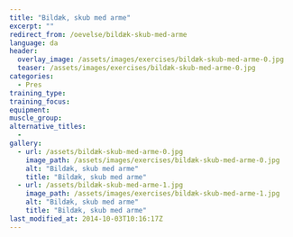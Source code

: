 ```yaml
---
title: "Bildæk, skub med arme"
excerpt: ""
redirect_from: /oevelse/bildæk-skub-med-arme
language: da
header:
  overlay_image: /assets/images/exercises/bildæk-skub-med-arme-0.jpg
  teaser: /assets/images/exercises/bildæk-skub-med-arme-0.jpg
categories:
  - Pres
training_type: 
training_focus: 
equipment:
muscle_group:
alternative_titles:
  - 
gallery:
  - url: /assets/bildæk-skub-med-arme-0.jpg
    image_path: /assets/images/exercises/bildæk-skub-med-arme-0.jpg
    alt: "Bildæk, skub med arme"
    title: "Bildæk, skub med arme"
  - url: /assets/bildæk-skub-med-arme-1.jpg
    image_path: /assets/images/exercises/bildæk-skub-med-arme-1.jpg
    alt: "Bildæk, skub med arme"
    title: "Bildæk, skub med arme"
last_modified_at: 2014-10-03T10:16:17Z
---
```



